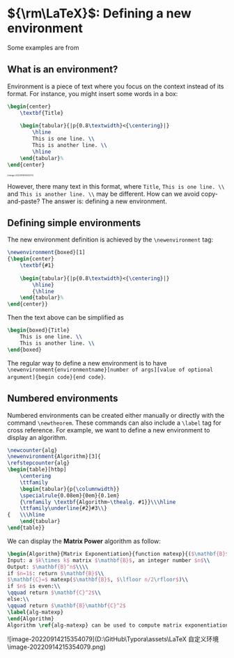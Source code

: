 # ${\rm\LaTeX}$: Defining a new environment

Some examples are from 

[Overleaf]: https://www.overleaf.com/learn/latex/Environments#Defining_a_new_environment

## What is an environment?

Environment is a piece of text where you focus on the context instead of its format. For instance, you might insert some words in a box:

```tex
\begin{center}
    \textbf{Title}
    
    \begin{tabular}{|p{0.8\textwidth}<{\centering}|}
    	\hline
    	This is one line. \\
    	This is another line. \\
    	\hline
    \end{tabular}%
\end{center}
```

<img src="D:\GitHub\Typora\assets\LaTeX 自定义环境\image-20220914193035752.png" alt="image-20220914193035752" style="zoom:30%;" />

However, there many text in this format, where `Title`, `This is one line. \\` and `This is another line. \\` may be different. How can we avoid copy-and-paste? The answer is: defining a new environment.

## Defining simple environments

The new environment definition is achieved by the `\newenvironment` tag:

```tex
\newenvironment{boxed}[1]
{\begin{center}
    \textbf{#1}
    
    \begin{tabular}{|p{0.8\textwidth}<{\centering}|}
    	\hline}
    	{\hline
    \end{tabular}%
\end{center}}

```

Then the text above can be simplified as

```tex
\begin{boxed}{Title}
	This is one line. \\
	This is another line. \\
\end{boxed}
```

The regular way to define a new environment is to have `\newenvironment{environmentname}[number of args][value of optional argument]{begin code}{end code}`.

## Numbered environments

Numbered environments can be created either manually or directly with the command `\newtheorem`. These commands can also include a `\label` tag for cross reference. For example, we want to define a new environment to display an algorithm.

```tex
\newcounter{alg}
\newenvironment{Algorithm}[3]{
\refstepcounter{alg}
\begin{table}[htbp]
	\centering
    \ttfamily
    \begin{tabular}{p{\columnwidth}}
    \specialrule{0.08em}{0em}{0.1em}
    {\rmfamily \textbf{Algorithm~\thealg. #1}}\\\hline
	\ttfamily\underline{#2}#3\\}
{   \\\hline
    \end{tabular}
\end{table}}
```

We can display the **Matrix Power** algorithm as follow:

```tex
\begin{Algorithm}{Matrix Exponentiation}{function matexp}{($\mathbf{B}$, $n$)}
Input: a $k\times k$ matrix $\mathbf{B}$, an integer number $n$\\
Output: $\mathbf{B}^n$\\\\
if $n=1$: return $\mathbf{B}$\\
$\mathbf{C}=$ matexp($\mathbf{B}$, $\lfloor n/2\rfloor$)\\
if $n$ is even:\\
\qquad return $\mathbf{C}^2$\\
else:\\
\qquad return $\mathbf{B}\mathbf{C}^2$
\label{alg-matexp}
\end{Algorithm}
Algorithm \ref{alg-matexp} can be used to compute matrix exponentiation.
```

![image-20220914215354079](D:\GitHub\Typora\assets\LaTeX 自定义环境\image-20220914215354079.png)
